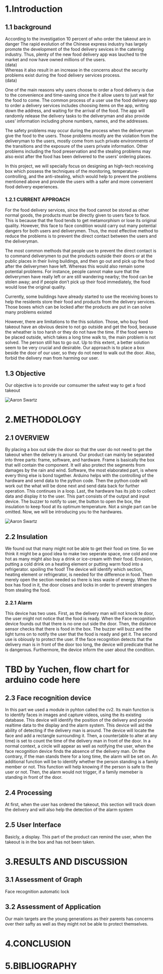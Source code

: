 # 1.Introduction  

## 1.1 background  

According to the investigation 10 percent of who order the takeout are in danger
The rapid evolution of the Chinese express industry has largely promote the development of the food delivery sevices in the catering industry. 
Thus, plenty of the new food delivery app was lauched to the market and now have owned millions of the users.  
(data)  
Whereas it also result in an increase in the concerns about the security problems exist during the food delivery services process.  
(data)  
  
One of the main reasons why users choose to order a food delivery is due to the convenience and time-saving since the it allow users to just wait for the food to come.
The common process of a user use the food delivery app to order a delivery services includes choosing items on the app, writing down the address, and waiting for the arrival of the food. The app will randomly release the delivery tasks to the deliveryman and also provide uses’ information including phone numbers, names, and the addresses.

The safety problems may occur during the process when the deliveryman give the food to the users. Those problems mostly are the violation from the deliveryman to the users, mostly come from such private environments of the transitions and the exposure of the users private information. Other problems including the food preservation and the stealing problems may also exist after the food has been delivered to the users’ ordering places.

In this project, we will specially focus on designing an high-tech receiving box which possess the techniques of the monitoring, temperature-controlling, and the anti-stealing, which would help to prevent the problems mentioned above and provide the users with a safer and more convenient food delivery experiences.

### 1.2.1 CURRENT APPROACH  

For the food delivery services, since the food cannot be stored as other normal goods, the products must be directly given to users face to face. This is because that the food tends to get metamorphism or lose its original quality. However, this face to face condition would carry out many potential dangers for both users and deliverymen. Thus, the most effective method to reduce the problems is to prevent the direct contact between the users and the deliveryman. 

The most common methods that people use to prevent the direct contact is to command deliverymen to put the products outside their doors or at the public places in their living buildings, and then go out and pick up the food after the deliverymen have left. Whereas this would also remain some potential problems. For instance, people cannot make sure that the deliverymen have really left or are still wandering nearby; the food can be stolen away; and if people don’t pick up their food immediately, the food would lose the original quality.

Currently, some buildings have already started to use the receiving boxes to help the residents store their food and products from the delivery services. Those boxes which can be locked after the products are put in can solve many problems existed

However, there are limitations to the this solution. Those, who buy food takeout have an obvious desire to not go outside and get the food, because the wheather is too harsh or they do not have the time. If the food were to be placed outside, which takes a long time walk to, the main problem is not solved. The person still has to go out. Up to this extent, a better solution seem to be very crucial and desirable. Our approach is to place a box beside the door of our user, so they do not need to walk out the door. Also, forbid the delivery man from harming our user.

## 1.3 Objective  
Our objective is to provide our comsumer the safest way to get a food takeout

![Aaron Swartz](https://github.com/CASTIC2019/Team/blob/master/takeout/qitian/system.png)
# 2.METHODOLOGY  
## 2.1 OVERVIEW 
By placing a box out side the door so that the user do not need to get the takeout when the delivery is around. 
Our product can mainly be separated into three parts: frame, software, and hardware. Frame is basically the box that will contain the component. It will also protect the segments from damages by the rain and wind. Software, the most elaborated part, is where every thing else is bond together. Arduino helps with the controlling of the hardware and send data to the python code. Then the python code will work out the what will be done next and send data back for further operation. This continues in a loop. Last, the hardware has its job to collect data and display it to the user. This part consists of the output and input device. The buzzer to notify to user, the button to open the box, the insulation to keep food at its optimum temperature. Not a single part can be omitted. Now, we will be introducing you to the hardwares.

![Aaron Swartz](https://github.com/CASTIC2019/Team/blob/master/takeout/hardware.png)

## 2.2 Insulation 
We found out that many might not be able to get their food on time. So we think it might be a good idea to make two seperate space, one cold and one hot as many might also buy a drink or ice-cream with their food. Envision, putting a cold drink on a heating element or putting warm food into a refrigerator. spoiling the food! The device will identify which section, heating element or refrigerator, is needed for the difference in food. Then merely open the section needed so there is less waste of energy. When the box has food in it, the door closes and locks in order to prevent strangers from stealing the food.

### 2.2.1 Alarm 
This device has two uses. First, as the delivery man will not knock te door, the user might not notice that the food is ready. When the Face recognition device founds out that there is no one out side the door. Then, the distance sensor checks that there is food in the box. The buzzer will buzz and the light turns on to notify the user that the food is ready and get it.
The second use is obiously to protect the user. If the face recognition detects that the delivery man is in front of the door too long, the device will predicate that he is dangerous. Furthermore, the device inform the user about the condition.

 # TBD by Yuchen, flow chart for arduino code here

## 2.3 Face recognition device
In this part we used a module in pyhton called the cv2. Its main function is to identify faces in images and capture videos, using the its existing database. This device will identify the position of the delivery and provide realtime data to the display and the alarm system. This device will aid the ability of detecting if the delivery man is around. The device will locate the face and add a rectangle surrounding it. Then, a counter(able to alter at any time) is set to count the time of the delivery man in front of the door. In a normal context, a circle will appear as well as notifying the user, when the face recognition device finds the absence of the delivery man. On the contrary, if the man stands there for a long time, the alarm will be set on. An additional function will be to identify whether the person standing is a family member or not. This function will help knowing if the person is safe to the user or not. Then, the alarm would not trigger, if a family memeber is standing in front of the door. 

## 2.4 Processing  
At first, when the user has ordered the takeout, this section will track down the delivery and will also help the detection of the alarm system

## 2.5 User Interface  
Basicly, a display. This part of the product can remind the user, when the takeout is in the box and has not been taken.

# 3.RESULTS AND DISCUSSION  
## 3.1 Assessment of Graph  
Face recognition
automatic lock

## 3.2 Assessment of Application  
Our main targets are the young generations as their parents has concerns over their safty as well as they might not be able to protect themselves.

# 4.CONCLUSION  

# 5.BIBLIOGRAPHY   
